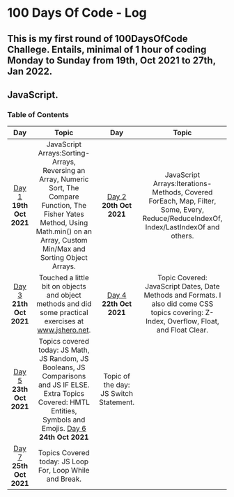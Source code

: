 # 100 Days Of Code - Log
## This is my first round of 100DaysOfCode Challege. Entails, minimal of 1 hour of coding Monday to Sunday from 19th, Oct 2021 to 27th, Jan 2022.
## JavaScript.
<a name="toc"></a>
### Table of Contents
|Day|Topic|Day|Topic
|:---:|:-----:|:---:|:-----:|
|[Day 1](#day-1) **19th Oct 2021**|JavaScript Arrays:Sorting-Arrays, Reversing an Array, Numeric Sort, The Compare Function, The Fisher Yates Method, Using Math.min() on an Array, Custom Min/Max and Sorting Object Arrays.|[Day 2](#day-2) **20th Oct 2021**|JavaScript Arrays:Iterations-Methods, Covered ForEach, Map, Filter, Some, Every, Reduce/ReduceIndexOf, Index/LastIndexOf and others.
|[Day 3](#day-3) **21th Oct 2021**|Touched a little bit on objects and object methods and did some practical exercises at www.jshero.net.|[Day 4](#day-4) **22th Oct 2021**|Topic Covered: JavaScript Dates, Date Methods and Formats. I also did come CSS topics covering: Z-Index, Overflow, Float, and Float Clear.
|[Day 5](#day-5) **23th Oct 2021**|Topics covered today: JS Math, JS Random, JS Booleans, JS Comparisons and JS IF ELSE. Extra Topics Covered: HMTL Entities, Symbols and Emojis. [Day 6](#day-6) **24th Oct 2021**|Topic of the day: JS Switch Statement.
[Day 7](#day-7) **25th Oct 2021**|Topics Covered today: JS Loop For, Loop While and Break.